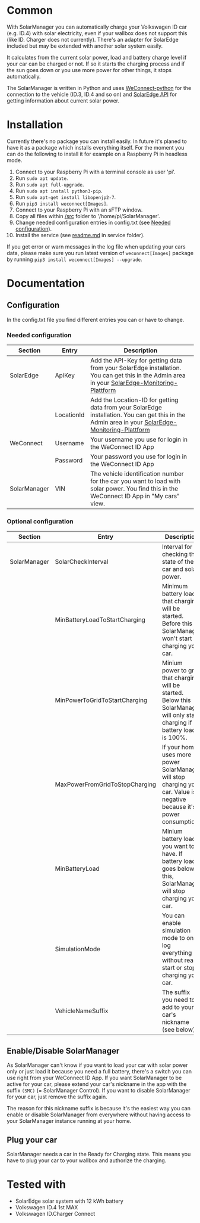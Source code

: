 # Common
With SolarManager you can automatically charge your Volkswagen ID car (e.g. ID.4) with solar electricity, even if your wallbox does not support this (like ID. Charger does not currently). There's an adapter for SolarEdge included but may be extended with another solar system easily.

It calculates from the current solar power, load and battery charge level if your car can be charged or not. If so it starts the charging process and if the sun goes down or you use more power for other things, it stops automatically.

The SolarManager is written in Python and uses [WeConnect-python](https://github.com/tillsteinbach/WeConnect-python) for the connection to the vehicle (ID.3, ID.4 and so on) and [SolarEdge API](https://www.solaredge.com/sites/default/files/se_monitoring_api.pdf) for getting information about current solar power.

# Installation
Currently there's no package you can install easily. In future it's planed to have it as a package which installs everything itself. For the moment you can do the following to install it for example on a Raspberry Pi in headless mode.

1. Connect to your Raspberry Pi with a terminal console as user 'pi'.
2. Run `sudo apt update`.
3. Run `sudo apt full-upgrade`.
4. Run `sudo apt install python3-pip`.
5. Run `sudo apt-get install libopenjp2-7`.
6. Run `pip3 install weconnect[Images]`.
7. Connect to your Raspberry Pi with an sFTP window.
8. Copy all files within [/src](/src) folder to '/home/pi/SolarManager'.
9. Change needed configuration entries in config.txt (see [Needed configuration](#needed-configuration)).
10. Install the service (see [readme.md](/service) in service folder).

If you get error or warn messages in the log file when updating your cars data, please make sure you run latest version of `weconnect[Images]` package by running `pip3 install weconnect[Images] --upgrade`.

# Documentation
## Configuration
In the config.txt file you find different entries you can or have to change.

### Needed configuration
|Section|Entry|Description|
|---|---|---|
|SolarEdge|ApiKey|Add the API-Key for getting data from your SolarEdge installation. You can get this in the Admin area in your [SolarEdge-Monitoring-Plattform](https://monitoring.solaredge.com/)|
||LocationId|Add the Location-ID for getting data from your SolarEdge installation. You can get this in the Admin area in your [SolarEdge-Monitoring-Plattform](https://monitoring.solaredge.com/)|
|WeConnect|Username|Your username you use for login in the WeConnect ID App|
||Password|Your password you use for login in the WeConnect ID App|
|SolarManager|VIN|The vehicle identification number for the car you want to load with solar power. You find this in the WeConnect ID App in "My cars" view.|

### Optional configuration
|Section|Entry|Description|
|---|---|---|
|SolarManager|SolarCheckInterval|Interval for checking the state of the car and solar power.|
||MinBatteryLoadToStartCharging|Minimum battery load that charging will be started. Before this SolarManager won't start charging your car.|
||MinPowerToGridToStartCharging|Minium power to grid that charging will be started. Below this SolarManager will only start charging if battery load is 100%.|
||MaxPowerFromGridToStopCharging|If your home uses more power SolarManager will stop charging your car. Value is negative because it's a power consumption.|
||MinBatteryLoad|Minium battery load you want to have. If battery load goes below this, SolarManager will stop charging your car.|
||SimulationMode|You can enable simulation mode to only log everything without really start or stop charging your car.|
||VehicleNameSuffix|The suffix you need to add to your car's nickname (see below).|

## Enable/Disable SolarManager
As SolarManager can't know if you want to load your car with solar power only or just load it because you need a full battery, there's a switch you can use right from your WeConnect ID App. If you want SolarManager to be active for your car, please extend your car's nickname in the app with the suffix `(SMC)` (= SolarManager Control). If you want to disable SolarManager for your car, just remove the suffix again.

The reason for this nickname suffix is because it's the easiest way you can enable or disable SolarManager from everywhere without having access to your SolarManager instance running at your home.

## Plug your car
SolarManager needs a car in the Ready for Charging state. This means you have to plug your car to your wallbox and authorize the charging.

# Tested with
- SolarEdge solar system with 12 kWh battery
- Volkswagen ID.4 1st MAX
- Volkswagen ID.Charger Connect
